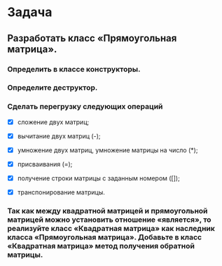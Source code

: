 # Задача

## Разработать класс «Прямоугольная матрица».
 
### Определить в классе  конструкторы.
### Определите деструктор. 
### Сделать перегрузку следующих операций

- [x] сложение двух матриц;
- [x] вычитание двух матриц (-);
- [x] умножение двух матриц, умножение матрицы на число (*);
- [x] присваивания (=);
- [x] получение строки матрицы с заданным номером ([]);
- [x] транспонирование матрицы.


### Так как между квадратной матрицей и прямоугольной матрицей можно установить отношение «является», то реализуйте класс «Квадратная матрица» как наследник класса «Прямоугольная матрица». Добавьте в класс  «Квадратная матрица» метод получения обратной матрицы.
